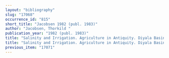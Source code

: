 ```yaml
---
layout: "bibliography"
slug: "17068"
occurrence_id: "815"
short_title: "Jacobsen 1982 (publ. 1983)"
author: "Jacobsen, Thorkild "
publication_year: "1982 (publ. 1983)"
title: "Salinity and Irrigation. Agriculture in Antiquity. Diyala Basin Archaeological Projects: Report on Essential Results, 1957-58, Bibliotheca Mesopotamica, Vol. 14 (Malibu)"
title: "Salinity and Irrigation. Agriculture in Antiquity. Diyala Basin Archaeological Projects: Report on Essential Results, 1957-58, Bibliotheca Mesopotamica, Vol. 14 (Malibu)"
previous_item: "17071"
---
```


